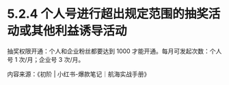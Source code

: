 # 5.2.4 个人号进行超出规定范围的抽奖活动或其他利益诱导活动

抽奖权限开通：个人和企业粉丝都要达到 1000 才能开通。每月可发起次数：个人号 1 次/月；企业号 3 次/月。

内容来源：《初阶 | 小红书-爆款笔记｜航海实战手册》